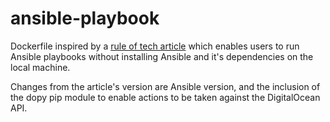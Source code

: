 # ansible-playbook

Dockerfile inspired by a [rule of tech article](http://ruleoftech.com/2017/dockerizing-all-the-things-running-ansible-inside-docker-container) which enables users to run Ansible playbooks without installing Ansible and it's dependencies on the local machine.

Changes from the article's version are Ansible version, and the inclusion of the dopy pip module to enable actions to be taken against the DigitalOcean API.
